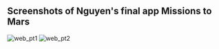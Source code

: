 ## Screenshots of Nguyen's final app Missions to Mars
![web_pt1](https://user-images.githubusercontent.com/53121073/67135886-8b18b300-f1e4-11e9-84f0-6cd145594a58.PNG)
![web_pt2](https://user-images.githubusercontent.com/53121073/67135887-8fdd6700-f1e4-11e9-9f5c-b04bf309b474.PNG)
